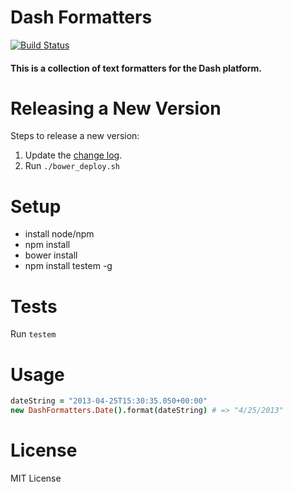 # Dash Formatters

[![Build Status](https://travis-ci.org/samaritanministries/dash-formatters.js.svg)](https://travis-ci.org/samaritanministries/dash-formatters.js)

#### This is a collection of text formatters for the Dash platform.

# Releasing a New Version

Steps to release a new version:

1. Update the [change log](/CHANGELOG.md).
2. Run `./bower_deploy.sh`

# Setup

* install node/npm
* npm install
* bower install
* npm install testem -g

# Tests

Run ```testem```

# Usage

```coffee
dateString = "2013-04-25T15:30:35.050+00:00"
new DashFormatters.Date().format(dateString) # => "4/25/2013"
```

# License

MIT License
